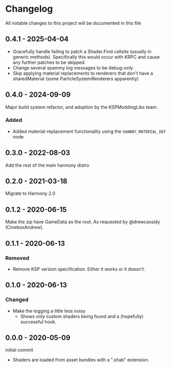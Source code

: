 # Changelog

All notable changes to this project will be documented in this file

## 0.4.1 - 2025-04-04

- Gracefully handle failing to patch a Shader.Find callsite (usually in generic methods).  Specifically this would occur with KRPC and cause any further patches to be skipped.
- Change several spammy log messages to be debug-only
- Skip applying material replacements to renderers that don't have a sharedMaterial (some ParticleSystemRenderers apparently)


## 0.4.0 - 2024-09-09

Major build system refactor, and adoption by the KSPModdingLibs team.

### Added

- Added material-replacement functionality using the `SHABBY_MATERIAL_DEF` node


## 0.3.0 - 2022-08-03

Add the rest of the main harmony distro


## 0.2.0 - 2021-03-18

Migrate to Harmony 2.0


## 0.1.2 - 2020-06-15

Make the zip have GameData as the root, As requested by @drewcassidy (CineboxAndrew).


## 0.1.1 - 2020-06-13

### Removed

- Remove KSP version specification. Either it works or it doesn't.


## 0.1.0 - 2020-06-13

### Changed

- Make the logging a little less noisy
    - Shows only custom shaders being found and a (hopefully) successful hook.


## 0.0.0 - 2020-05-09

initial commit

- Shaders are loaded from asset bundles with a ".shab" extension.